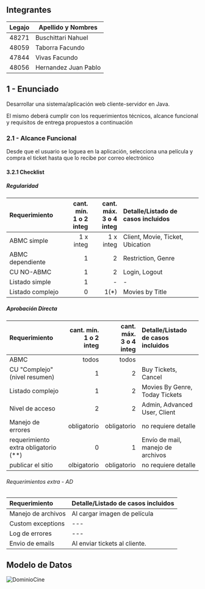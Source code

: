 ## Integrantes
| Legajo | Apellido y Nombres |
| ------------- | ------------- |
| 48271  | Buschittari Nahuel  |
| 48059  | Taborra Facundo  |
| 47844  | Vivas Facundo |
| 48056  | Hernandez Juan Pablo  |

## 1 - Enunciado

Desarrollar una sistema/aplicación web cliente-servidor en Java.

El mismo deberá cumplir con los requerimientos técnicos, alcance funcional y requisitos de entrega propuestos a continuación

### 2.1 - Alcance Funcional
Desde que el usuario se loguea en la aplicación, selecciona una película y compra el ticket hasta que lo recibe por correo electrónico

#### 3.2.1 Checklist

##### Regularidad

|Requerimiento|cant. mín.<br>1 o 2 integ|cant. máx.<br>3 o 4 integ|Detalle/Listado de casos incluidos|
|:-|-:|-:|:-|
|ABMC simple|1 x integ|1 x integ|Client, Movie, Ticket, Ubication|
|ABMC dependiente|1|2|Restriction, Genre|
|CU NO-ABMC|1|2|Login, Logout |
|Listado simple|1|-|-|
|Listado complejo|0|1(*)|Movies by Title|

##### Aprobación Directa

|Requerimiento|cant. mín.<br>1 o 2 integ|cant. máx.<br>3 o 4 integ|Detalle/Listado de casos incluidos|
|:-|-:|-:|:-|
|ABMC|todos|todos|
|CU "Complejo"(nivel resumen)|1|2|Buy Tickets, Cancel|
|Listado complejo|1|2|Movies By Genre, Today Tickets|
|Nivel de acceso|2|2|Admin, Advanced User, Client|
|Manejo de errores|obligatorio|obligatorio|no requiere detalle|
|requerimiento extra obligatorio (**)|0|1|Envío de mail, manejo de archivos|
|publicar el sitio|olbigatorio|obligatorio|no requiere detalle|


###### Requerimientos extra - AD
|Requerimiento |Detalle/Listado de casos incluidos|
|:-|:-|
|Manejo de archivos|Al cargar imagen de película|
|Custom exceptions|---|
|Log de errores|---|
|Envio de emails|Al enviar tickets al cliente.|

## Modelo de Datos

![DominioCine](https://user-images.githubusercontent.com/83438929/179276336-719185e8-b506-43de-9424-985153198a5b.jpg)

